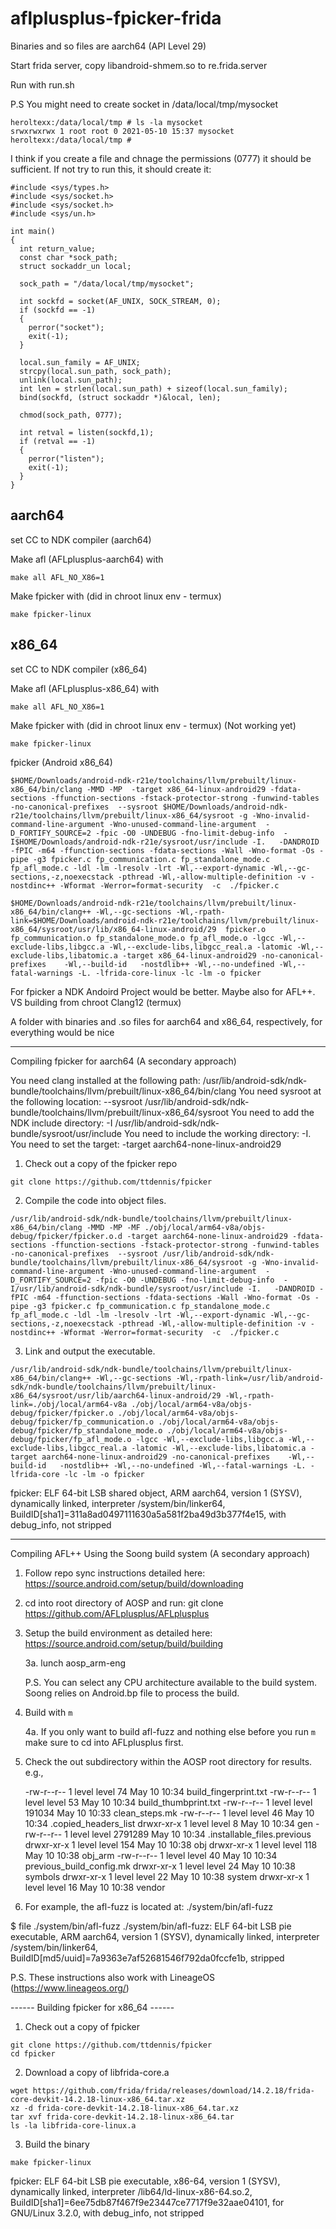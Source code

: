 # aflplusplus-fpicker-frida

Binaries and so files are aarch64 (API Level 29)

Start frida server, copy libandroid-shmem.so to re.frida.server

Run with run.sh

P.S You might need to create socket in /data/local/tmp/mysocket

```
heroltexx:/data/local/tmp # ls -la mysocket                                    
srwxrwxrwx 1 root root 0 2021-05-10 15:37 mysocket
heroltexx:/data/local/tmp #
```

I think if you create a file and chnage the permissions (0777) it should be sufficient. If not try to run this, it should create it:

```
#include <sys/types.h>          
#include <sys/socket.h>
#include <sys/socket.h>
#include <sys/un.h>

int main()
{
  int return_value;
  const char *sock_path;
  struct sockaddr_un local;

  sock_path = "/data/local/tmp/mysocket";

  int sockfd = socket(AF_UNIX, SOCK_STREAM, 0);
  if (sockfd == -1)
  {
    perror("socket");
    exit(-1);
  }

  local.sun_family = AF_UNIX;
  strcpy(local.sun_path, sock_path);
  unlink(local.sun_path);
  int len = strlen(local.sun_path) + sizeof(local.sun_family);
  bind(sockfd, (struct sockaddr *)&local, len);

  chmod(sock_path, 0777);

  int retval = listen(sockfd,1);
  if (retval == -1)
  {
    perror("listen");
    exit(-1);
  }
}

```

## aarch64

set CC to NDK compiler (aarch64)

Make afl (AFLplusplus-aarch64) with

```
make all AFL_NO_X86=1
```

Make fpicker with (did in chroot linux env - termux)

```
make fpicker-linux

```

## x86_64


set CC to NDK compiler (x86_64)

Make afl (AFLplusplus-x86_64) with

```
make all AFL_NO_X86=1

```
Make fpicker with (did in chroot linux env - termux) (Not working yet)

```
make fpicker-linux

```

fpicker (Android x86_64)

```
$HOME/Downloads/android-ndk-r21e/toolchains/llvm/prebuilt/linux-x86_64/bin/clang -MMD -MP  -target x86_64-linux-android29 -fdata-sections -ffunction-sections -fstack-protector-strong -funwind-tables -no-canonical-prefixes  --sysroot $HOME/Downloads/android-ndk-r21e/toolchains/llvm/prebuilt/linux-x86_64/sysroot -g -Wno-invalid-command-line-argument -Wno-unused-command-line-argument  -D_FORTIFY_SOURCE=2 -fpic -O0 -UNDEBUG -fno-limit-debug-info  -I$HOME/Downloads/android-ndk-r21e/sysroot/usr/include -I.   -DANDROID -fPIC -m64 -ffunction-sections -fdata-sections -Wall -Wno-format -Os -pipe -g3 fpicker.c fp_communication.c fp_standalone_mode.c fp_afl_mode.c -ldl -lm -lresolv -lrt -Wl,--export-dynamic -Wl,--gc-sections,-z,noexecstack -pthread -Wl,-allow-multiple-definition -v -nostdinc++ -Wformat -Werror=format-security  -c  ./fpicker.c

```


```
$HOME/Downloads/android-ndk-r21e/toolchains/llvm/prebuilt/linux-x86_64/bin/clang++ -Wl,--gc-sections -Wl,-rpath-link=$HOME/Downloads/android-ndk-r21e/toolchains/llvm/prebuilt/linux-x86_64/sysroot/usr/lib/x86_64-linux-android/29  fpicker.o fp_communication.o fp_standalone_mode.o fp_afl_mode.o -lgcc -Wl,--exclude-libs,libgcc.a -Wl,--exclude-libs,libgcc_real.a -latomic -Wl,--exclude-libs,libatomic.a -target x86_64-linux-android29 -no-canonical-prefixes    -Wl,--build-id   -nostdlib++ -Wl,--no-undefined -Wl,--fatal-warnings -L. -lfrida-core-linux -lc -lm -o fpicker

```

For fpicker a NDK Andoird Project would be better. Maybe also for AFL++. VS building from chroot Clang12 (termux)

A folder with binaries and .so files for aarch64 and x86_64, respectively, for everything would be nice

-----
Compiling fpicker for aarch64 (A secondary approach)

  You need clang installed at the following path: /usr/lib/android-sdk/ndk-bundle/toolchains/llvm/prebuilt/linux-x86_64/bin/clang
  You need sysroot at the following location:     --sysroot /usr/lib/android-sdk/ndk-bundle/toolchains/llvm/prebuilt/linux-x86_64/sysroot
  You need to add the NDK include directory:      -I /usr/lib/android-sdk/ndk-bundle/sysroot/usr/include
  You need to include the working directory:      -I.
  You need to set the target:                     -target aarch64-none-linux-android29


1. Check out a copy of the fpicker repo


 ```
 git clone https://github.com/ttdennis/fpicker
 ```

2. Compile the code into object files.

```
/usr/lib/android-sdk/ndk-bundle/toolchains/llvm/prebuilt/linux-x86_64/bin/clang -MMD -MP -MF ./obj/local/arm64-v8a/objs-debug/fpicker/fpicker.o.d -target aarch64-none-linux-android29 -fdata-sections -ffunction-sections -fstack-protector-strong -funwind-tables -no-canonical-prefixes  --sysroot /usr/lib/android-sdk/ndk-bundle/toolchains/llvm/prebuilt/linux-x86_64/sysroot -g -Wno-invalid-command-line-argument -Wno-unused-command-line-argument  -D_FORTIFY_SOURCE=2 -fpic -O0 -UNDEBUG -fno-limit-debug-info  -I/usr/lib/android-sdk/ndk-bundle/sysroot/usr/include -I.   -DANDROID -fPIC -m64 -ffunction-sections -fdata-sections -Wall -Wno-format -Os -pipe -g3 fpicker.c fp_communication.c fp_standalone_mode.c fp_afl_mode.c -ldl -lm -lresolv -lrt -Wl,--export-dynamic -Wl,--gc-sections,-z,noexecstack -pthread -Wl,-allow-multiple-definition -v -nostdinc++ -Wformat -Werror=format-security  -c  ./fpicker.c
```

3. Link and output the executable.

```
/usr/lib/android-sdk/ndk-bundle/toolchains/llvm/prebuilt/linux-x86_64/bin/clang++ -Wl,--gc-sections -Wl,-rpath-link=/usr/lib/android-sdk/ndk-bundle/toolchains/llvm/prebuilt/linux-x86_64/sysroot/usr/lib/aarch64-linux-android/29 -Wl,-rpath-link=./obj/local/arm64-v8a ./obj/local/arm64-v8a/objs-debug/fpicker/fpicker.o ./obj/local/arm64-v8a/objs-debug/fpicker/fp_communication.o ./obj/local/arm64-v8a/objs-debug/fpicker/fp_standalone_mode.o ./obj/local/arm64-v8a/objs-debug/fpicker/fp_afl_mode.o -lgcc -Wl,--exclude-libs,libgcc.a -Wl,--exclude-libs,libgcc_real.a -latomic -Wl,--exclude-libs,libatomic.a -target aarch64-none-linux-android29 -no-canonical-prefixes    -Wl,--build-id   -nostdlib++ -Wl,--no-undefined -Wl,--fatal-warnings -L. -lfrida-core -lc -lm -o fpicker
```

fpicker: ELF 64-bit LSB shared object, ARM aarch64, version 1 (SYSV), dynamically linked, interpreter /system/bin/linker64, BuildID[sha1]=311a8ad0497111630a5a581f2ba49d3b377f4e15, with debug_info, not stripped

-----

Compiling AFL++ Using the Soong build system (A secondary approach)

1. Follow repo sync instructions detailed here: https://source.android.com/setup/build/downloading

2. cd into root directory of AOSP and run: git clone https://github.com/AFLplusplus/AFLplusplus

3. Setup the build environment as detailed here: https://source.android.com/setup/build/building

   3a. lunch aosp_arm-eng

   P.S. You can select any CPU architecture available to the build system. Soong
        relies on Android.bp file to process the build.

4. Build with `m`

   4a. If you only want to build afl-fuzz and nothing else before you run `m` make
       sure to cd into AFLplusplus first.

5. Check the out subdirectory within the AOSP root directory for results. e.g.,

    -rw-r--r-- 1 level level      74 May 10 10:34 build_fingerprint.txt
    -rw-r--r-- 1 level level      53 May 10 10:34 build_thumbprint.txt
    -rw-r--r-- 1 level level  191034 May 10 10:33 clean_steps.mk
    -rw-r--r-- 1 level level      46 May 10 10:34 .copied_headers_list
    drwxr-xr-x 1 level level       8 May 10 10:34 gen
    -rw-r--r-- 1 level level 2791289 May 10 10:34 .installable_files.previous
    drwxr-xr-x 1 level level     154 May 10 10:38 obj
    drwxr-xr-x 1 level level     118 May 10 10:38 obj_arm
    -rw-r--r-- 1 level level      40 May 10 10:34 previous_build_config.mk
    drwxr-xr-x 1 level level      24 May 10 10:38 symbols
    drwxr-xr-x 1 level level      22 May 10 10:38 system
    drwxr-xr-x 1 level level      16 May 10 10:38 vendor

6. For example, the afl-fuzz is located at: ./system/bin/afl-fuzz

  $ file ./system/bin/afl-fuzz
  ./system/bin/afl-fuzz: ELF 64-bit LSB pie executable, ARM aarch64, version 1 (SYSV), dynamically linked, interpreter /system/bin/linker64, BuildID[md5/uuid]=7a9363e7af52681546f792da0fccfe1b, stripped

P.S. These instructions also work with LineageOS (https://www.lineageos.org/)

------ Building fpicker for x86_64 ------

1. Check out a copy of fpicker

```
git clone https://github.com/ttdennis/fpicker
cd fpicker
```

2. Download a copy of libfrida-core.a

```
wget https://github.com/frida/frida/releases/download/14.2.18/frida-core-devkit-14.2.18-linux-x86_64.tar.xz
xz -d frida-core-devkit-14.2.18-linux-x86_64.tar.xz
tar xvf frida-core-devkit-14.2.18-linux-x86_64.tar
ls -la libfrida-core-linux.a
```

3. Build the binary

```
make fpicker-linux
```

fpicker: ELF 64-bit LSB pie executable, x86-64, version 1 (SYSV), dynamically linked, interpreter /lib64/ld-linux-x86-64.so.2, BuildID[sha1]=6ee75db87f467f9e23447ce7717f9e32aae04101, for GNU/Linux 3.2.0, with debug_info, not stripped
